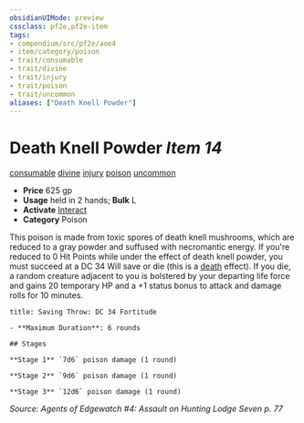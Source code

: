 ```yaml
---
obsidianUIMode: preview
cssclass: pf2e,pf2e-item
tags:
- compendium/src/pf2e/aoe4
- item/category/poison
- trait/consumable
- trait/divine
- trait/injury
- trait/poison
- trait/uncommon
aliases: ["Death Knell Powder"]
---
```

# Death Knell Powder *Item 14*  
[consumable](rules/traits/consumable.md "Consumable Item Trait")  [divine](rules/traits/divine.md "Divine Tradition Trait")  [injury](rules/traits/injury.md "Injury Item Trait")  [poison](rules/traits/poison.md "Poison Effect Trait")  [uncommon](rules/traits/uncommon.md "Uncommon Rarity Trait")  

- **Price** 625 gp
- **Usage** held in 2 hands; **Bulk** L
- **Activate** [Interact](rules/actions/interact.md)
- **Category** Poison

This poison is made from toxic spores of death knell mushrooms, which are reduced to a gray powder and suffused with necromantic energy. If you're reduced to 0 Hit Points while under the effect of death knell powder, you must succeed at a DC 34 Will save or die (this is a [death](rules/traits/death.md "Death Effect Trait") effect). If you die, a random creature adjacent to you is bolstered by your departing life force and gains 20 temporary HP and a +1 status bonus to attack and damage rolls for 10 minutes.

```ad-inline-affliction
title: Saving Throw: DC 34 Fortitude

- **Maximum Duration**: 6 rounds

## Stages

**Stage 1** `7d6` poison damage (1 round)

**Stage 2** `9d6` poison damage (1 round)

**Stage 3** `12d6` poison damage (1 round)
```

*Source: Agents of Edgewatch #4: Assault on Hunting Lodge Seven p. 77*